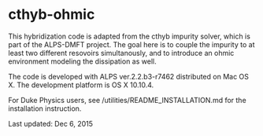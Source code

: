 # cthyb-ohmic

This hybridization code is adapted from the cthyb impurity solver, which is part of the ALPS-DMFT
project. The goal here is to couple the impurity to at least two different resovoirs simultanously,
and to introduce an ohmic environment modeling the dissipation as well.

The code is developed with ALPS ver.2.2.b3-r7462 distributed on Mac OS X. The development platform
is OS X 10.10.4. 

For Duke Physics users, see /utilities/README_INSTALLATION.md for the installation instruction. 

Last updated: Dec 6, 2015

